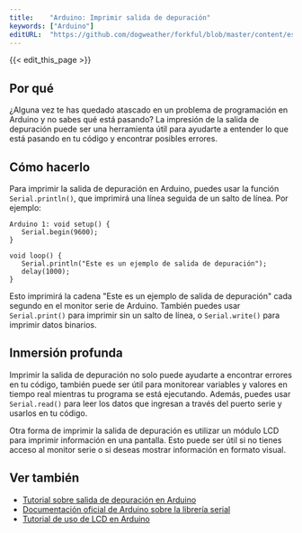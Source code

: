 ```yaml
---
title:    "Arduino: Imprimir salida de depuración"
keywords: ["Arduino"]
editURL:  "https://github.com/dogweather/forkful/blob/master/content/es/arduino/printing-debug-output.md"
---
```


{{< edit_this_page >}}

## Por qué
¿Alguna vez te has quedado atascado en un problema de programación en Arduino y no sabes qué está pasando? La impresión de la salida de depuración puede ser una herramienta útil para ayudarte a entender lo que está pasando en tu código y encontrar posibles errores.

## Cómo hacerlo
Para imprimir la salida de depuración en Arduino, puedes usar la función `Serial.println()`, que imprimirá una línea seguida de un salto de línea. Por ejemplo:

```
Arduino 1: void setup() {
   Serial.begin(9600);
}

void loop() {
   Serial.println("Este es un ejemplo de salida de depuración");
   delay(1000);
}
```

Esto imprimirá la cadena "Este es un ejemplo de salida de depuración" cada segundo en el monitor serie de Arduino. También puedes usar `Serial.print()` para imprimir sin un salto de línea, o `Serial.write()` para imprimir datos binarios.

## Inmersión profunda
Imprimir la salida de depuración no solo puede ayudarte a encontrar errores en tu código, también puede ser útil para monitorear variables y valores en tiempo real mientras tu programa se está ejecutando. Además, puedes usar `Serial.read()` para leer los datos que ingresan a través del puerto serie y usarlos en tu código.

Otra forma de imprimir la salida de depuración es utilizar un módulo LCD para imprimir información en una pantalla. Esto puede ser útil si no tienes acceso al monitor serie o si deseas mostrar información en formato visual.

## Ver también
- [Tutorial sobre salida de depuración en Arduino](https://www.arduino.cc/en/Tutorial/SerialPrint)
- [Documentación oficial de Arduino sobre la librería serial](https://www.arduino.cc/reference/en/language/functions/communication/serial/)
- [Tutorial de uso de LCD en Arduino](https://www.arduino.cc/en/Tutorial/LiquidCrystalDisplay)